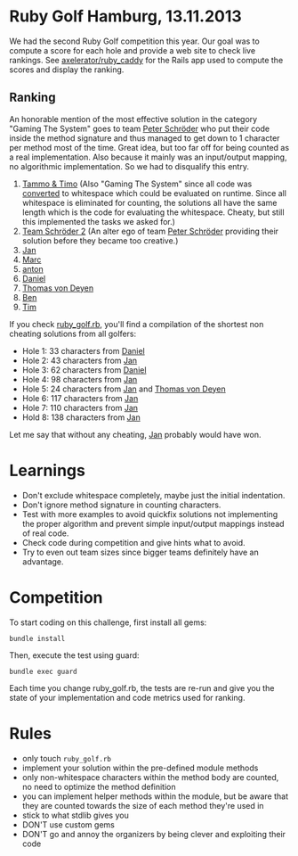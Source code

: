 # Ruby Golf Hamburg, 13.11.2013

We had the second Ruby Golf competition this year. Our goal was to compute a score for each hole and provide a web site to check live rankings. See [axelerator/ruby_caddy](https://github.com/axelerator/ruby_caddy) for the Rails app used to compute the scores and display the ranking.

## Ranking

An honorable mention of the most effective solution in the category "Gaming The System" goes to team [Peter Schröder](https://github.com/phoet/ruby_golf_hamburg_2013.git) who put their code inside the method signature and thus managed to get down to 1 character per method most of the time. Great idea, but too far off for being counted as a real implementation. Also because it mainly was an input/output mapping, no algorithmic implementation. So we had to disqualify this entry.

1. [Tammo & Timo](https://github.com/tbk303/ruby_golf_hamburg_2013) (Also "Gaming The System" since all code was [converted](https://github.com/tbk303/ruby_golf_hamburg_2013/blob/master/golf_compactor.rb) to whitespace which could be evaluated on runtime. Since all whitespace is eliminated for counting, the solutions all have the same length which is the code for evaluating the whitespace. Cheaty, but still this implemented the tasks we asked for.)
1. [Team Schröder 2](https://github.com/colszowka/ruby_golf_hamburg_2013) (An alter ego of team [Peter Schröder](https://github.com/phoet/ruby_golf_hamburg_2013) providing their solution before they became too creative.)
1. [Jan](https://github.com/halfbyte/ruby_golf_hamburg_2013)
1. [Marc](https://github.com/masche842/ruby_golf_hamburg_2013)
1. [anton](https://github.com/antulik/ruby_golf_hamburg_2013)
1. [Daniel](https://github.com/croaker/ruby_golf_hamburg_2013)
1. [Thomas von Deyen](https://github.com/tvdeyen/ruby_golf_hamburg_2013)
1. [Ben](https://github.com/Salzig/ruby_golf_hamburg_2013)
1. [Tim](https://github.com/toadle/ruby_golf_hamburg_2013)

If you check [ruby_golf.rb](https://github.com/thomasjachmann/ruby_golf_hamburg_2013/blob/2cf2b59857e522a7507dc62a511e4c4d7200a03e/ruby_golf.rb), you'll find a compilation of the shortest non cheating solutions from all golfers:

* Hole 1: 33 characters from [Daniel](https://github.com/croaker/ruby_golf_hamburg_2013/blob/a44f291d8f678b12535a647aceaa0c18c2ce5b2b/ruby_golf.rb#L10)
* Hole 2: 43 characters from [Jan](https://github.com/halfbyte/ruby_golf_hamburg_2013/blob/d0cc916b7fda5aaf230ac0dc7c1744d25b0fd666/ruby_golf.rb#L22)
* Hole 3: 62 characters from [Daniel](https://github.com/croaker/ruby_golf_hamburg_2013/blob/a44f291d8f678b12535a647aceaa0c18c2ce5b2b/ruby_golf.rb#L34)
* Hole 4: 98 characters from [Jan](https://github.com/halfbyte/ruby_golf_hamburg_2013/blob/d0cc916b7fda5aaf230ac0dc7c1744d25b0fd666/ruby_golf.rb#L49)
* Hole 5: 24 characters from [Jan](https://github.com/halfbyte/ruby_golf_hamburg_2013/blob/d0cc916b7fda5aaf230ac0dc7c1744d25b0fd666/ruby_golf.rb#L65) and [Thomas von Deyen](https://github.com/tvdeyen/ruby_golf_hamburg_2013/blob/47068ee41f33ce7468825a816abab0962ee35ac3/ruby_golf.rb#L58)
* Hole 6: 117 characters from [Jan](https://github.com/halfbyte/ruby_golf_hamburg_2013/blob/d0cc916b7fda5aaf230ac0dc7c1744d25b0fd666/ruby_golf.rb#L82)
* Hole 7: 110 characters from [Jan](https://github.com/halfbyte/ruby_golf_hamburg_2013/blob/d0cc916b7fda5aaf230ac0dc7c1744d25b0fd666/ruby_golf.rb#L100)
* Hold 8: 138 characters from [Jan](https://github.com/halfbyte/ruby_golf_hamburg_2013/blob/d0cc916b7fda5aaf230ac0dc7c1744d25b0fd666/ruby_golf.rb#L120)

Let me say that without any cheating, [Jan](https://github.com/halfbyte/ruby_golf_hamburg_2013) probably would have won.

# Learnings

* Don't exclude whitespace completely, maybe just the initial indentation.
* Don't ignore method signature in counting characters.
* Test with more examples to avoid quickfix solutions not implementing the proper algorithm and prevent simple input/output mappings instead of real code.
* Check code during competition and give hints what to avoid.
* Try to even out team sizes since bigger teams definitely have an advantage.

# Competition

To start coding on this challenge, first install all gems:

```
bundle install
```

Then, execute the test using guard:

```
bundle exec guard
```

Each time you change ruby_golf.rb, the tests are re-run and give you the state
of your implementation and code metrics used for ranking.

# Rules

* only touch ```ruby_golf.rb```
* implement your solution within the pre-defined module methods
* only non-whitespace characters within the method body are counted, no need to
  optimize the method definition
* you can implement helper methods within the module, but be aware that they are
  counted towards the size of each method they're used in
* stick to what stdlib gives you
* DON'T use custom gems
* DON'T go and annoy the organizers by being clever and exploiting their code
